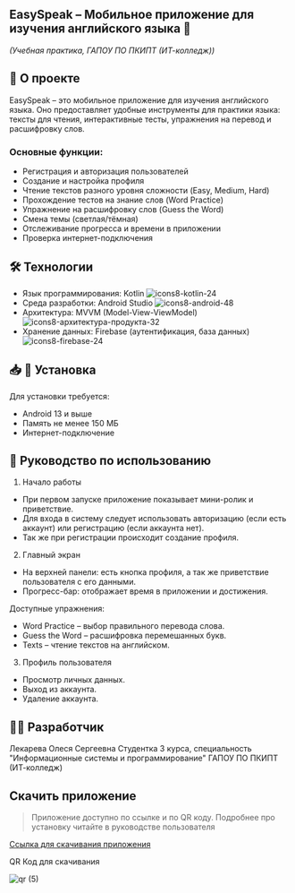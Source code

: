 ## EasySpeak – Мобильное приложение для изучения английского языка 📱
*(Учебная практика, ГАПОУ ПО ПКИПТ (ИТ-колледж))*

## 📌 О проекте
EasySpeak – это мобильное приложение для изучения английского языка. Оно предоставляет удобные инструменты для практики языка: тексты для чтения, интерактивные тесты, упражнения на перевод и расшифровку слов.

### Основные функции:
- Регистрация и авторизация пользователей
- Создание и настройка профиля
- Чтение текстов разного уровня сложности (Easy, Medium, Hard)
- Прохождение тестов на знание слов (Word Practice)
- Упражнение на расшифровку слов (Guess the Word)
- Смена темы (светлая/тёмная)
- Отслеживание прогресса и времени в приложении
- Проверка интернет-подключения

## 🛠 Технологии
- Язык программирования: Kotlin ![icons8-kotlin-24](https://github.com/user-attachments/assets/dd22db24-423b-4bcd-ac42-55ab4442bf34)
- Среда разработки: Android Studio ![icons8-android-48](https://github.com/user-attachments/assets/3ed31c38-27b7-4a0f-a5a9-d355f250014a)
- Архитектура: MVVM (Model-View-ViewModel) ![icons8-архитектура-продукта-32](https://github.com/user-attachments/assets/a199d00b-f379-4408-8f30-b051c20f44fa)
- Хранение данных: Firebase (аутентификация, база данных) ![icons8-firebase-24](https://github.com/user-attachments/assets/eb1eae08-2d26-4d26-a36d-55d70b4914fc)

## 📥 📲 Установка
Для установки требуется:
- Android 13 и выше
- Память не менее 150 МБ
- Интернет-подключение

## 📄 Руководство по использованию
1. Начало работы
- При первом запуске приложение показывает мини-ролик и приветствие.
- Для входа в систему следует использовать авторизацию (если есть аккаунт) или регистрацию (если аккаунта нет).
- Так же при регистрации происходит создание профиля.

2. Главный экран
- На верхней панели: есть кнопка профиля, а так же приветствие пользователя с его данными.
- Прогресс-бар: отображает время в приложении и достижения.

Доступные упражнения:
- Word Practice – выбор правильного перевода слова.
- Guess the Word – расшифровка перемешанных букв.
- Texts – чтение текстов на английском.

3. Профиль пользователя
- Просмотр личных данных.
- Выход из аккаунта.
- Удаление аккаунта.

## 👩‍💻 Разработчик
Лекарева Олеся Сергеевна
Студентка 3 курса, специальность "Информационные системы и программирование"
ГАПОУ ПО ПКИПТ (ИТ-колледж)

## Скачить приложение
> Приложение доступно по ссылке и по QR коду.
> Подробнее про установку читайте в руководстве пользователя

[Ссылка для скачивания приложения](https://disk.yandex.ru/d/Jkk5GYDbLHH2Vg)

QR Код для скачивания

![qr (5)](https://github.com/user-attachments/assets/19772d7b-8286-46a9-bad6-6dfcc6f1ca89)



